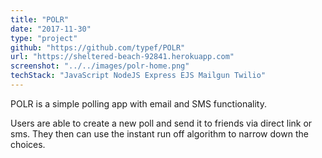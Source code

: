 ```yaml
---
title: "POLR"
date: "2017-11-30"
type: "project"
github: "https://github.com/typef/POLR"
url: "https://sheltered-beach-92841.herokuapp.com"
screenshot: "../../images/polr-home.png"
techStack: "JavaScript NodeJS Express EJS Mailgun Twilio"
---
```


POLR is a simple polling app with email and SMS functionality.

Users are able to create a new poll and send it to friends via direct link or sms. They then can use the instant run off algorithm to narrow down the choices.
